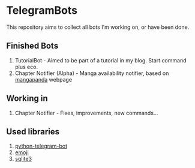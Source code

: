 # TelegramBots

This repository aims to collect all bots I'm working on, or have been done.

Finished Bots
--

1. TutorialBot - Aimed to be part of a tutorial in my blog. Start command plus eco.
2. Chapter Notifier (Alpha) - Manga availability notifier, based on [mangapanda](www.mangapanda.onl) webpage

Working in
--

1. Chapter Notifier - Fixes, improvements, new commands...

Used libraries
--

1. [python-telegram-bot](https://github.com/python-telegram-bot/python-telegram-bot)
2. [emoji](https://github.com/python-telegram-bot/python-telegram-bot/wiki/Emoji)
3. [sqlite3](https://sqlite.org/index.html)